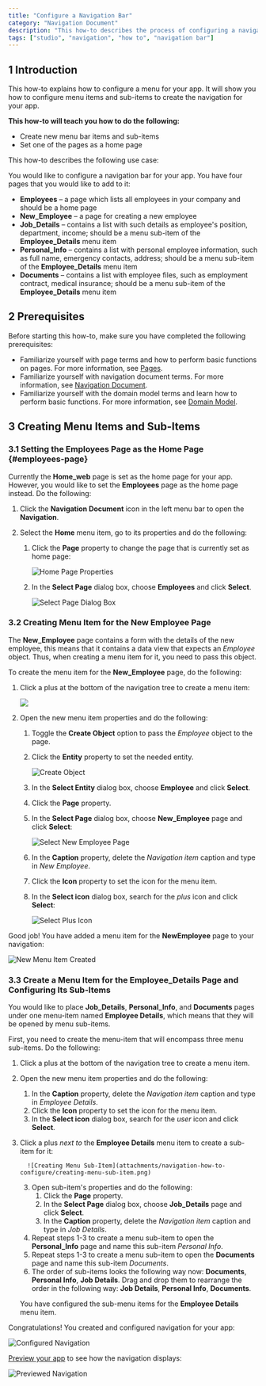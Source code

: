 ```yaml
---
title: "Configure a Navigation Bar"
category: "Navigation Document"
description: "This how-to describes the process of configuring a navigation bar in Mendix Studio."
tags: ["studio", "navigation", "how to", "navigation bar"]
---
```


## 1 Introduction

This how-to explains how to configure a menu for your app. It will show you how to configure menu items and sub-items to create the navigation for your app.  

**This how-to will teach you how to do the following:**

* Create new menu bar items and sub-items
* Set one of the pages as a home page

This how-to describes the following use case: 

You would like to configure a navigation bar for your app. You have four pages that you would like to add to it:

* **Employees** – a page which lists all employees in your company and should be a home page
* **New_Employee** – a page for creating a new employee 
* **Job_Details** – contains a list with such details as employee's position, department, income; should be a menu sub-item of the **Employee_Details** menu item
* **Personal_Info** – contains a list with personal employee information, such as full name, emergency contacts, address; should be a menu sub-item of the **Employee_Details** menu item
* **Documents** – contains a list with employee files, such as employment contract, medical insurance; should be a menu sub-item of the **Employee_Details** menu item

## 2 Prerequisites

Before starting this how-to, make sure you have completed the following prerequisites:

* Familiarize yourself with page terms and how to perform basic functions on pages. For more information, see [Pages](/studio/page-editor). 
* Familiarize yourself with navigation document terms. For more information, see [Navigation Document](/studio/navigation). 
* Familiarize yourself with the domain model terms and learn how to perform basic functions. For more information, see [Domain Model](/studio/domain-models).

## 3 Creating Menu Items and Sub-Items

### 3.1 Setting the Employees Page as the Home Page {#employees-page}

Currently the **Home_web** page is set as the home page for your app. However, you would like to set the **Employees** page as the home page instead. Do the following:

1. Click the **Navigation Document** icon in the left menu bar to open the **Navigation**. 

2. Select the **Home** menu item, go to its properties and do the following:

    1.  Click the **Page** property to change the page that is currently set as home page:
    
        ![Home Page Properties](attachments/navigation-how-to-configure/home-page-properties.png)
    
    3. In the **Select Page** dialog box, choose **Employees** and click **Select**. 

       ![Select Page Dialog Box](attachments/navigation-how-to-configure/select-page-dialog.png)

### 3.2 Creating Menu Item for the New Employee Page

The **New_Employee** page contains a form with the details of the new employee, this means that it contains a data view that expects an *Employee* object. Thus, when creating a menu item for it, you need to pass this object.

To create the menu item for the **New_Employee** page, do the following:

1. Click a plus at the bottom of the navigation tree to create a menu item:

    ![](attachments/navigation-how-to-configure/adding-menu-item.png)

2. Open the new menu item properties and do the following:

    1.  Toggle the **Create Object** option to pass the *Employee* object to the page.
        
    2. Click the **Entity** property to set the needed entity.

        ![Create Object](attachments/navigation-how-to-configure/create-object.png)

    1. In the **Select Entity** dialog box, choose **Employee** and click **Select**.

    2. Click the **Page** property.

    5. In the **Select Page** dialog box, choose **New_Employee** page and click **Select**:

         ![Select New Employee Page](attachments/navigation-how-to-configure/select-new-employee-page.png)

    6. In the **Caption** property, delete the *Navigation item* caption and type in *New Employee*. 
    
    7. Click the **Icon** property to set the icon for the menu item.
    
    8. In the **Select icon** dialog box, search for the *plus* icon and click **Select**:
    
         ![Select Plus Icon](attachments/navigation-how-to-configure/plus-icon.png)

Good job! You have added a menu item for the **NewEmployee** page to your navigation:

![New Menu Item Created](attachments/navigation-how-to-configure/new-menu-item-created.png)

   ### 3.3 Create a Menu Item for the Employee_Details Page and Configuring Its Sub-Items

You would like to place **Job_Details**, **Personal_Info**, and **Documents** pages under one menu-item named **Employee Details**, which means that they will be opened by menu sub-items. 

First, you need to create the menu-item that will encompass three menu sub-items. Do the following:

1. Click a plus at the bottom of the navigation tree to create a menu item.

2. Open the new menu item properties and do the following:

    1. In the **Caption** property, delete the *Navigation item* caption and type in *Employee Details*. 
    2. Click the **Icon** property to set the icon for the menu item.
    3. In the **Select icon** dialog box, search for the *user* icon and click **Select**.

3. Click a plus *next to* the **Employee Details** menu item to create a sub-item for it:

         ![Creating Menu Sub-Item](attachments/navigation-how-to-configure/creating-menu-sub-item.png)

      3. Open sub-item's properties and do the following:
         1. Click the **Page** property.
         3. In the **Select Page** dialog box, choose **Job_Details** page and click **Select**.
         4. In the **Caption** property, delete the *Navigation item* caption and type in *Job Details*. 
      4. Repeat steps 1-3 to create a menu sub-item to open the **Personal_Info** page and name this sub-item *Personal Info*.  
      5. Repeat steps 1-3 to create a menu sub-item to open the **Documents** page and name this sub-item *Documents*. 
      6. The order of sub-items looks the following way now: **Documents**, **Personal Info**, **Job Details**. Drag and drop them to rearrange the order in the following way: **Job Details**, **Personal Info**, **Documents**.  

      You have configured the sub-menu items for the **Employee Details** menu item.

Congratulations! You created and configured navigation for your app:

![Configured Navigation](attachments/navigation-how-to-configure/configured-navigation.png)

[Preview your app](/studio/publishing-app) to see how the navigation displays:

![Previewed Navigation](attachments/navigation-how-to-configure/navigation-previewed.png)

